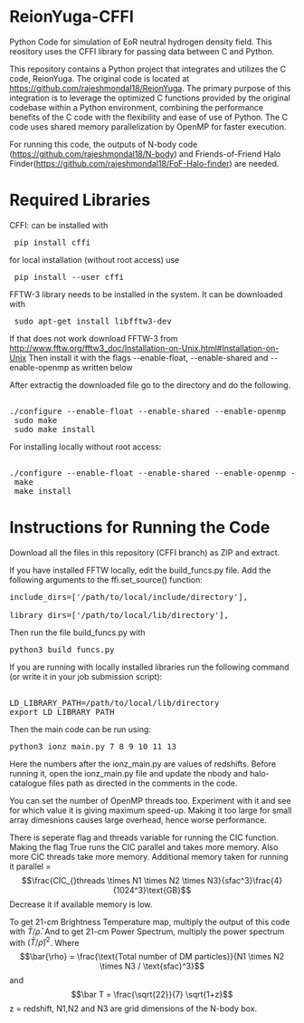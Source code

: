 # ReionYuga-CFFI
Python Code for simulation of EoR neutral hydrogen density field. This reository uses the CFFI library for passing data between C and Python.

This repository contains a Python project that integrates and utilizes the C code, ReionYuga. The original code is located at https://github.com/rajeshmondal18/ReionYuga. The primary purpose of this integration is to leverage the optimized C functions provided by the original codebase within a Python environment, combining the performance benefits of the C code with the flexibility and ease of use of Python. The C code uses shared memory parallelization by OpenMP for faster execution.

For running this code, the outputs of N-body code (https://github.com/rajeshmondal18/N-body) and Friends-of-Friend Halo Finder(https://github.com/rajeshmondal18/FoF-Halo-finder) are needed.



# Required Libraries

CFFI: can be installed with <pre>  pip install cffi </pre>
for local installation (without root access) use <pre> pip install --user cffi </pre>

FFTW-3 library needs to be installed in the system. It can be downloaded with 
<pre> sudo apt-get install libfftw3-dev </pre>

If that does not work download FFTW-3 from http://www.fftw.org/fftw3_doc/Installation-on-Unix.html#Installation-on-Unix Then install it with the flags --enable-float, --enable-shared and --enable-openmp as written below

After extractig the downloaded file go to the directory and do the following.
<pre> 
./configure --enable-float --enable-shared --enable-openmp
 sudo make
 sudo make install
</pre>

For installing locally without root access:
<pre> 
./configure --enable-float --enable-shared --enable-openmp --prefix="/path/to/your/local/install/directory"
 make
 make install
</pre>
 

# Instructions for Running the Code

Download all the files in this repository (CFFI branch) as ZIP and extract.

If you have installed FFTW locally, edit the build_funcs.py file. Add the following arguments to the ffi.set_source() function:
<pre>
include_dirs=['/path/to/local/include/directory'],

library_dirs=['/path/to/local/lib/directory'],
</pre>
    
Then run the file build_funcs.py with 
<pre>
python3 build_funcs.py
</pre>
If you are running with locally installed libraries run the following command (or write it in your job submission script):
<pre> 
LD_LIBRARY_PATH=/path/to/local/lib/directory
export LD_LIBRARY_PATH
</pre>
Then the main code can be run using:
<pre>
python3 ionz_main.py 7 8 9 10 11 13
</pre>

Here the numbers after the ionz_main.py are values of redshifts. Before running it, open the ionz_main.py file and update the nbody and halo-catalogue files path as directed in the comments in the code.

You can set the number of OpenMP threads too. Experiment with it and see for which value it is giving maximum speed-up. Making it too large for small array dimesnions causes large overhead, hence worse performance.

There is seperate flag and threads variable for running the CIC function. Making the flag True runs the CIC parallel and takes more memory. Also more CIC threads take more memory. Additional memory taken for running it parallel = $$\frac{CIC_{}threads \times N1 \times N2 \times N3}{sfac^3}\frac{4}{1024^3}\text{GB}$$
Decrease it if available memory is low.


To get 21-cm Brightness Temperature map, multiply the output of this code with $\bar T/\bar{\rho}$.
And to get 21-cm Power Spectrum, multiply the power spectrum with $(\bar T/\bar{\rho})^2$.
Where $$\bar{\rho} = \frac{\text{Total number of DM particles}}{N1 \times N2 \times N3 / \text{sfac}^3}$$ and $$\bar T = \frac{\sqrt{22}}{7} \sqrt{1+z}$$  z = redshift, N1,N2 and N3 are grid dimensions of the N-body box.
